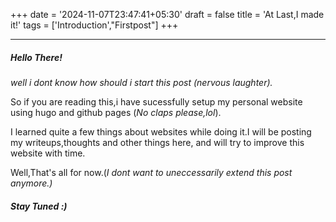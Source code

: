 +++
date = '2024-11-07T23:47:41+05:30'
draft = false
title = 'At Last,I made it!'
tags = ['Introduction',"Firstpost"]
+++

---

##### Hello There!

*well i dont know how should i start this post (nervous laughter).*

So if you are reading this,i have sucessfully setup my personal website using hugo and github pages (*No claps please,lol*).

I learned quite a few things about websites while doing it.I will be posting my writeups,thoughts and other things here,
and will try to improve this website with time.

Well,That's all for now.(*I dont want to uneccessarily extend this post anymore.)*

##### Stay Tuned :)

